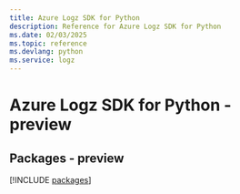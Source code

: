 ```yaml
---
title: Azure Logz SDK for Python
description: Reference for Azure Logz SDK for Python
ms.date: 02/03/2025
ms.topic: reference
ms.devlang: python
ms.service: logz
---
```

# Azure Logz SDK for Python - preview
## Packages - preview
[!INCLUDE [packages](logz-index.md)]